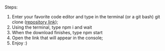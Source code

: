 Steps:

1. Enter your favorite code editor and type in the terminal (or a git bash) git clone ([repository link](https://github.com/sunbaee/springPhysics.git));
2. Using the terminal, type npm i and wait
3. When the download finishes, type npm start
4. Open the link that will appear in the console;
5. Enjoy :)
